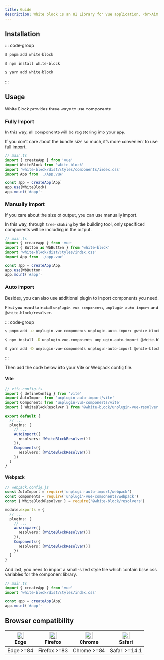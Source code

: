 ```yaml
---
title: Guide
description: White block is an UI Library for Vue application. <br>Aim to make more user friendly components for developer.
---
```


## Installation

::: code-group
```sh [pnpm]
$ pnpm add white-block
```
```sh [npm]
$ npm install white-block
```
```sh [yarn]
$ yarn add white-block
```
:::

## Usage

White Block provides three ways to use components


### Fully Import

In this way, all components will be registering into your app.

If you don’t care about the bundle size so much, it’s more convenient to use full import.

```ts
// main.ts
import { createApp } from 'vue'
import WhiteBlock from 'white-block'
import 'white-block/dist/styles/components/index.css'
import App from './App.vue'

const app = createApp(App)
app.use(WhiteBlock)
app.mount('#app')
```

### Manually Import

If you care about the size of output, you can use manually import. 

In this way, through `tree-shaking`  by the building tool, only specificed components will be including in the output.

```ts
// main.ts
import { createApp } from 'vue'
import { Button as WbButton } from 'white-block'
import 'white-block/dist/styles/index.css'
import App from './app.vue'

const app = createApp(App)
app.use(WbButton)
app.mount('#app')
```

### Auto Import <Badge type="tip" text="Recommend" />

Besides, you can also use additional plugin to import components you need.

First you need to install `unplugin-vue-components`, `unplugin-auto-import` and `@white-block/resolver`.

::: code-group
```sh [pnpm]
$ pnpm add -D unplugin-vue-components unplugin-auto-import @white-block/resolver
```
```sh [npm]
$ npm install -D unplugin-vue-components unplugin-auto-import @white-block/resolver
```
```sh [yarn]
$ yarn add -D unplugin-vue-components unplugin-auto-import @white-block/resolver
```
:::

Then add the code below into your Vite or Webpack config file.

#### Vite
```ts
// vite.config.ts
import { defineConfig } from 'vite'
import AutoImport from 'unplugin-auto-import/vite'
import Components from 'unplugin-vue-components/vite'
import { WhiteBlockResolver } from '@white-block/unplugin-vue-resolver'

export default {
  // ...
  plugins: [
    // ...
    AutoImport({
      resolvers: [WhiteBlockResolver()]
    }),
    Components({
      resolvers: [WhiteBlockResolver()]
    })
  ]
}
```

#### Webpack
```ts
// webpack.config.js
const AutoImport = require('unplugin-auto-import/webpack')
const Components = require('unplugin-vue-components/webpack')
const { WhiteBlockResolver } = require('@white-block/resolvers')

module.exports = {
  // ...
  plugins: [
    // ...
    AutoImport({
      resolvers: [WhiteBlockResolver()]
    }),
    Components({
      resolvers: [WhiteBlockResolver()]
    })
  ]
}
```
And last, you need to import a small-sized style file which contain base css variables for the component library.
```ts
// main.ts
import { createApp } from 'vue'
import 'white-block/dist/styles/index.css'

const app = createApp(App)
app.mount('#app')

```

## Browser compatibility
| [<img src="https://tdesign.gtimg.com/docs/edge_48x48.png" alt="Edge" width="24px" height="24px" />](http://godban.github.io/browsers-support-badges/)<br/> Edge | [<img src="https://tdesign.gtimg.com/docs/firefox_48x48.png" alt="Firefox" width="24px" height="24px" />](http://godban.github.io/browsers-support-badges/)<br/>Firefox | [<img src="https://tdesign.gtimg.com/docs/chrome_48x48.png" alt="Chrome" width="24px" height="24px" />](http://godban.github.io/browsers-support-badges/)<br/>Chrome | [<img src="https://tdesign.gtimg.com/docs/safari_48x48.png" alt="Safari" width="24px" height="24px" />](http://godban.github.io/browsers-support-badges/)<br/>Safari |
| --- | --- | --- | --- |
| Edge >=84 | Firefox >=83 | Chrome >=84 | Safari >=14.1 |